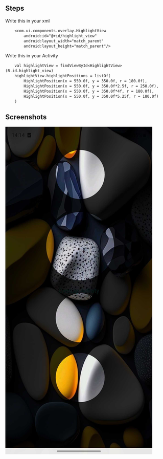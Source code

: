 ## Steps

Write this in your xml

```android
    <com.ui.components.overlay.HighlightView
        android:id="@+id/highlight_view"
        android:layout_width="match_parent"
        android:layout_height="match_parent"/>
```

Write this in your Activity

```android
    val highlightView = findViewById<HighlightView>(R.id.highlight_view)
    highlightView.highlightPositions = listOf(
        HighlightPosition(x = 550.0f, y = 350.0f, r = 180.0f),
        HighlightPosition(x = 550.0f, y = 350.0f*2.5f, r = 250.0f),
        HighlightPosition(x = 550.0f, y = 350.0f*4f, r = 180.0f),
        HighlightPosition(x = 550.0f, y = 350.0f*5.25f, r = 180.0f)
    )
```

## Screenshots

![App Screenshot](https://github.com/kamranhadi/Highlighted-Circle/blob/75e0f7f9c635606e0db061196b0c7c5931e1c1e4/Screenshot_20240509_141406_SquareProgress.jpg)

